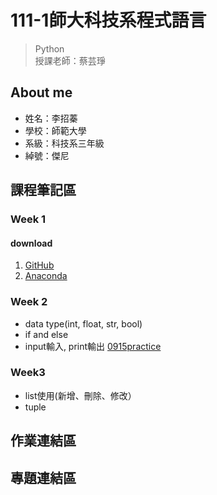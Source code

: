 # 111-1師大科技系程式語言 

> Python <br>
> 授課老師：蔡芸琤

## About me 
 * 姓名：李招蓁
 * 學校：師範大學
 * 系級：科技系三年級
 * 綽號：傑尼
## 課程筆記區
### Week 1
#### download 
1. [GitHub](https://github.com/) <br>
2. [Anaconda](https://www.anaconda.com/products/distribution)
### Week 2 
- data type(int, float, str, bool)
- if and else
- input輸入, print輸出
   [0915practice](https://github.com/janliex/PL/blob/main/practice1.ipynb)
### Week3
- list使用(新增、刪除、修改）
- tuple

## 作業連結區
## 專題連結區
